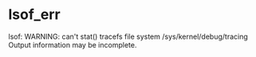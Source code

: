 # lsof_err
lsof: WARNING: can't stat() tracefs file system /sys/kernel/debug/tracing
      Output information may be incomplete.
